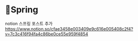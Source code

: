 # 🍃Spring
notion 스프링 포스트 추가 <br/>
https://www.notion.so/cfae3458e003409e9c616e005408c2f4?v=7c3c416f94fa4c86be0ce55e959f4854
